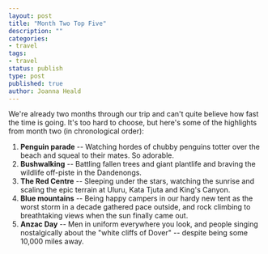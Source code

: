 ```yaml
---
layout: post
title: "Month Two Top Five"
description: ""
categories:
- travel
tags:
- travel
status: publish
type: post
published: true
author: Joanna Heald
---
```


We're already two months through our trip and can't quite believe how fast the time is going. It's too hard to choose, but here's some of the highlights from month two (in chronological order):

1. **Penguin parade** -- Watching hordes of chubby penguins totter over the beach and squeal to their mates. So adorable.
1. **Bushwalking** -- Battling fallen trees and giant plantlife and braving the wildlife off-piste in the Dandenongs.
1. **The Red Centre** -- Sleeping under the stars, watching the sunrise and scaling the epic terrain at Uluru, Kata Tjuta and King's Canyon. 
1. **Blue mountains** --  Being happy campers in our hardy new tent as the worst storm in a decade gathered pace outside, and rock climbing to breathtaking views when the sun finally came out.
1. **Anzac Day** -- Men in uniform everywhere you look, and people singing nostalgically about the "white cliffs of Dover" -- despite being some 10,000 miles away. 